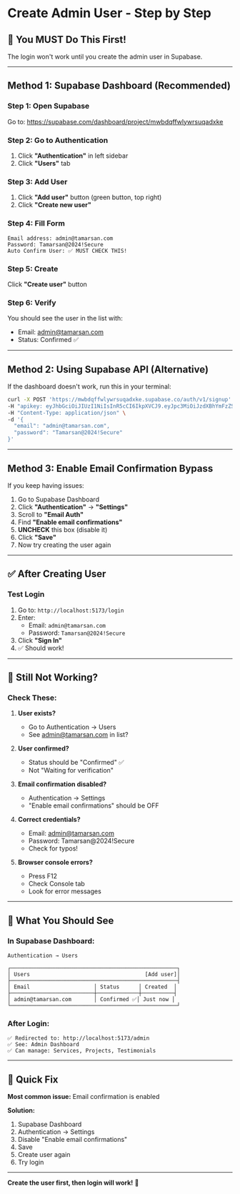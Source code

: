 # Create Admin User - Step by Step

## 🎯 You MUST Do This First!

The login won't work until you create the admin user in Supabase.

---

## Method 1: Supabase Dashboard (Recommended)

### Step 1: Open Supabase
Go to: https://supabase.com/dashboard/project/mwbdqffwlywrsuqadxke

### Step 2: Go to Authentication
1. Click **"Authentication"** in left sidebar
2. Click **"Users"** tab

### Step 3: Add User
1. Click **"Add user"** button (green button, top right)
2. Click **"Create new user"**

### Step 4: Fill Form
```
Email address: admin@tamarsan.com
Password: Tamarsan@2024!Secure
Auto Confirm User: ✅ MUST CHECK THIS!
```

### Step 5: Create
Click **"Create user"** button

### Step 6: Verify
You should see the user in the list with:
- Email: admin@tamarsan.com
- Status: Confirmed ✅

---

## Method 2: Using Supabase API (Alternative)

If the dashboard doesn't work, run this in your terminal:

```bash
curl -X POST 'https://mwbdqffwlywrsuqadxke.supabase.co/auth/v1/signup' \
-H "apikey: eyJhbGciOiJIUzI1NiIsInR5cCI6IkpXVCJ9.eyJpc3MiOiJzdXBhYmFzZSIsInJlZiI6Im13YmRxZmZ3bHl3cnN1cWFkeGtlIiwicm9sZSI6ImFub24iLCJpYXQiOjE3NjA3NDcyODMsImV4cCI6MjA3NjMyMzI4M30.VHfMI0Kmh9vaZiHJTN4c-e58BvxbsyLEL_5s9SX_L-0" \
-H "Content-Type: application/json" \
-d '{
  "email": "admin@tamarsan.com",
  "password": "Tamarsan@2024!Secure"
}'
```

---

## Method 3: Enable Email Confirmation Bypass

If you keep having issues:

1. Go to Supabase Dashboard
2. Click **"Authentication"** → **"Settings"**
3. Scroll to **"Email Auth"**
4. Find **"Enable email confirmations"**
5. **UNCHECK** this box (disable it)
6. Click **"Save"**
7. Now try creating the user again

---

## ✅ After Creating User

### Test Login

1. Go to: `http://localhost:5173/login`
2. Enter:
   - Email: `admin@tamarsan.com`
   - Password: `Tamarsan@2024!Secure`
3. Click **"Sign In"**
4. ✅ Should work!

---

## 🐛 Still Not Working?

### Check These:

1. **User exists?**
   - Go to Authentication → Users
   - See admin@tamarsan.com in list?

2. **User confirmed?**
   - Status should be "Confirmed" ✅
   - Not "Waiting for verification"

3. **Email confirmation disabled?**
   - Authentication → Settings
   - "Enable email confirmations" should be OFF

4. **Correct credentials?**
   - Email: admin@tamarsan.com
   - Password: Tamarsan@2024!Secure
   - Check for typos!

5. **Browser console errors?**
   - Press F12
   - Check Console tab
   - Look for error messages

---

## 📸 What You Should See

### In Supabase Dashboard:

```
Authentication → Users

┌────────────────────────────────────────────────────┐
│ Users                                    [Add user]│
├────────────────────────────────────────────────────┤
│ Email                    │ Status      │ Created  │
├──────────────────────────┼─────────────┼──────────┤
│ admin@tamarsan.com       │ Confirmed ✅│ Just now │
└────────────────────────────────────────────────────┘
```

### After Login:

```
✅ Redirected to: http://localhost:5173/admin
✅ See: Admin Dashboard
✅ Can manage: Services, Projects, Testimonials
```

---

## 🎯 Quick Fix

**Most common issue:** Email confirmation is enabled

**Solution:**
1. Supabase Dashboard
2. Authentication → Settings
3. Disable "Enable email confirmations"
4. Save
5. Create user again
6. Try login

---

**Create the user first, then login will work!** 🔐
